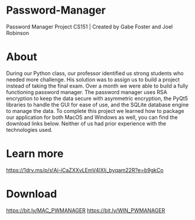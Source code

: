 # Password-Manager
Password Manager Project CS151   |   Created by Gabe Foster and Joel Robinson

# About
During our Python class, our professor identified us strong students who needed more challenge. His solution was to assign us to build a project instead of taking the final exam. Over a month we were able to build a fully functioning password manager. The password manager uses RSA encryption to keep the data secure with asymmetric encryption, the PyQt5 libraries to handle the GUI for ease of use, and the SQLite database engine to manage the data. To complete this project we learned how to package our application for both MacOS and Windows as well, you can find the download links below. Neither of us had prior experience with the technologies used.

# Learn more

https://1drv.ms/p/s!Ai-iCaZXXvLEmV4lXIj_byqam22R?e=b9gkCo

# Download

https://bit.ly/MAC_PWMANAGER
https://bit.ly/WIN_PWMANAGER
